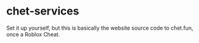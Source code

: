 # chet-services
Set it up yourself, but this is basically the website source code to chet.fun, once a Roblox Cheat.
